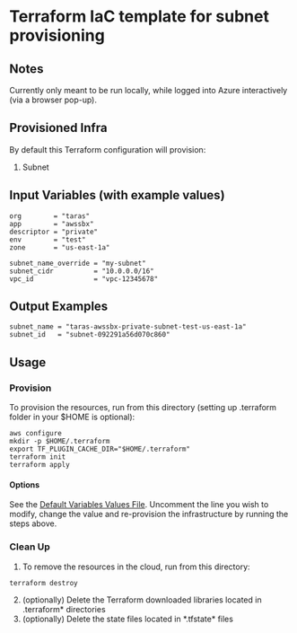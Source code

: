 # Terraform IaC template for subnet provisioning

## Notes
Currently only meant to be run locally, while logged into Azure interactively (via a browser pop-up).

## Provisioned Infra

By default this Terraform configuration will provision:
1. Subnet

## Input Variables (with example values)

```
org        = "taras"
app        = "awssbx"
descriptor = "private"
env        = "test"
zone       = "us-east-1a"

subnet_name_override = "my-subnet"
subnet_cidr          = "10.0.0.0/16"
vpc_id               = "vpc-12345678"
```

## Output Examples

```
subnet_name = "taras-awssbx-private-subnet-test-us-east-1a"
subnet_id   = "subnet-092291a56d070c860"
```

## Usage

### Provision

To provision the resources, run from this directory (setting up .terraform folder in your $HOME is optional):
```
aws configure
mkdir -p $HOME/.terraform
export TF_PLUGIN_CACHE_DIR="$HOME/.terraform"
terraform init
terraform apply
```

#### Options
See the [Default Variables Values File](./default.auto.tfvars). Uncomment the line you wish to modify, change the value and re-provision the infrastructure by running the steps above.

### Clean Up
1. To remove the resources in the cloud, run from this directory:
```
terraform destroy
```
2. (optionally) Delete the Terraform downloaded libraries located in .terraform* directories
3. (optionally) Delete the state files located in \*.tfstate\* files
